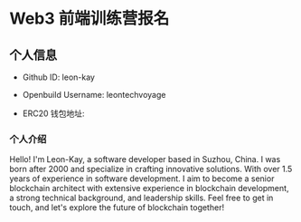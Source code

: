 # Web3 前端训练营报名

## 个人信息

- Github ID: leon-kay

- Openbuild Username: leontechvoyage

- ERC20 钱包地址:

### 个人介绍

Hello! I'm Leon-Kay, a software developer based in Suzhou, China. I was born after 2000 and specialize in crafting innovative solutions. With over 1.5 years of experience in software development.
I aim to become a senior blockchain architect with extensive experience in blockchain development, a strong technical background, and leadership skills. Feel free to get in touch, and let's explore the future of blockchain together!
